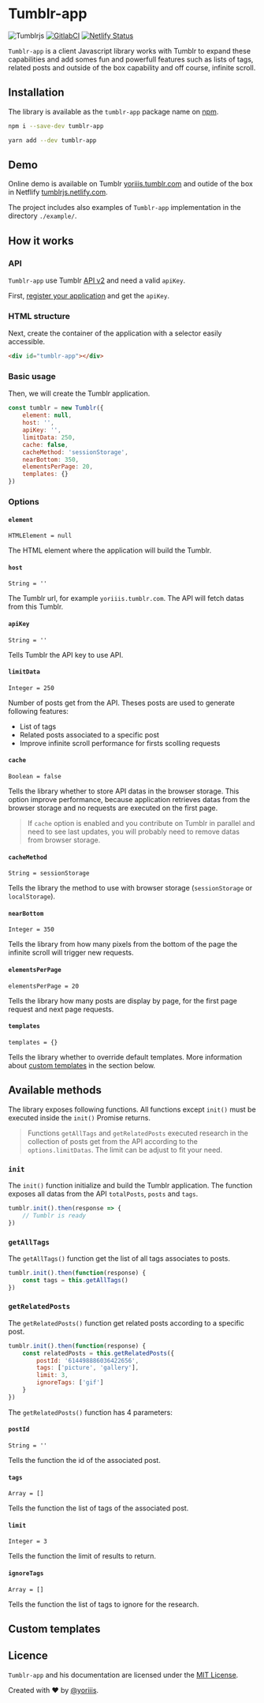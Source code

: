 # Tumblr-app

![Tumblrjs](https://img.shields.io/badge/tumblr-v2.0.0-546e7a.svg?style=for-the-badge) [![GitlabCI](https://img.shields.io/gitlab/pipeline/yoriiis/tumblr/develop?style=for-the-badge)](https://gitlab.com/yoriiis/tumblr/pipelines) [![Netlify Status](https://img.shields.io/netlify/cfe5ccb9-b063-4ca0-81d7-9492bfae8754?style=for-the-badge)](https://app.netlify.com/sites/tumblrjs/deploys)

`Tumblr-app` is a client Javascript library works with Tumblr to expand these capabilities and add somes fun and powerfull features such as lists of tags, related posts and outside of the box capability and off course, infinite scroll.

## Installation

The library is available as the `tumblr-app` package name on [npm](https://www.npmjs.com/package/tumblr-app).

```bash
npm i --save-dev tumblr-app
```

```bash
yarn add --dev tumblr-app
```

## Demo

Online demo is available on Tumblr [yoriiis.tumblr.com](https://yoriiis.tumblr.com) and outide of the box in Netflify [tumblrjs.netlify.com](https://tumblrjs.netlify.com).

The project includes also examples of `Tumblr-app` implementation in the directory `./example/`.

## How it works

### API

`Tumblr-app` use Tumblr [API v2](https://www.tumblr.com/docs/en/api/v2) and need a valid `apiKey`.

First, [register your application](https://www.tumblr.com/oauth/register) and get the `apiKey`.

### HTML structure

Next, create the container of the application with a selector easily accessible.

```html
<div id="tumblr-app"></div>
```

### Basic usage

Then, we will create the Tumblr application.

```javascript
const tumblr = new Tumblr({
    element: null,
    host: '',
    apiKey: '',
    limitData: 250,
    cache: false,
    cacheMethod: 'sessionStorage',
    nearBottom: 350,
    elementsPerPage: 20,
    templates: {}
})
```

### Options

#### `element`

`HTMLElement = null`

The HTML element where the application will build the Tumblr.

#### `host`

`String = ''`

The Tumblr url, for example `yoriiis.tumblr.com`. The API will fetch datas from this Tumblr.

#### `apiKey`

`String = ''`

Tells Tumblr the API key to use API.

#### `limitData`

`Integer = 250`

Number of posts get from the API. Theses posts are used to generate following features:

* List of tags
* Related posts associated to a specific post
* Improve infinite scroll performance for firsts scolling requests

#### `cache`

`Boolean = false`

Tells the library whether to store API datas in the browser storage. This option improve performance, because application retrieves datas from the browser storage and no requests are executed on the first page.

> If `cache` option is enabled and you contribute on Tumblr in parallel and need to see last updates, you will probably need to remove datas from browser storage.

#### `cacheMethod`

`String = sessionStorage`

Tells the library the method to use with browser storage (`sessionStorage` or `localStorage`).

#### `nearBottom`

`Integer = 350`

Tells the library from how many pixels from the bottom of the page the infinite scroll will trigger new requests.

#### `elementsPerPage`

`elementsPerPage = 20`

Tells the library how many posts are display by page, for the first page request and next page requests.

#### `templates`

`templates = {}`

Tells the library whether to override default templates. More information about [custom templates](#custom-templates) in the section below.

## Available methods

The library exposes following functions. All functions except `init()` must be executed inside the `init()` Promise returns.

> Functions `getAllTags` and `getRelatedPosts` executed research in the collection of posts get from the API according to the `options.limitDatas`. The limit can be adjust to fit your need.

### `init`

The `init()` function initialize and build the Tumblr application. The function exposes all datas from the API `totalPosts`, `posts` and `tags`.

```javascript
tumblr.init().then(response => {
    // Tumblr is ready
})
```

### `getAllTags`

The `getAllTags()` function get the list of all tags associates to posts.

```javascript
tumblr.init().then(function(response) {
    const tags = this.getAllTags()
})
```

### `getRelatedPosts`

The `getRelatedPosts()` function get related posts according to a specific post.

```javascript
tumblr.init().then(function(response) {
    const relatedPosts = this.getRelatedPosts({
        postId: '614498886036422656',
        tags: ['picture', 'gallery'],
        limit: 3,
        ignoreTags: ['gif']
    }
})
```

The `getRelatedPosts()` function has 4 parameters:

#### `postId`

`String = ''`

Tells the function the id of the associated post.

#### `tags`

`Array = []`

Tells the function the list of tags of the associated post.

#### `limit`

`Integer = 3`

Tells the function the limit of results to return.

#### `ignoreTags`

`Array = []`

Tells the function the list of tags to ignore for the research.

## Custom templates

## Licence

`Tumblr-app` and his documentation are licensed under the [MIT License](http://opensource.org/licenses/MIT).

Created with ♥ by [@yoriiis](http://github.com/yoriiis).
